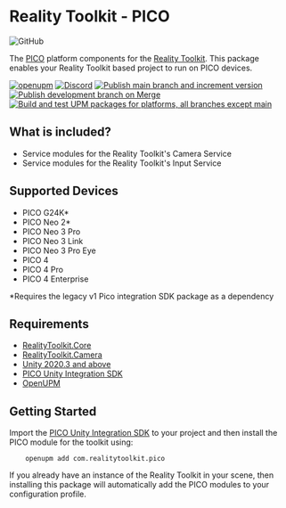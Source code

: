 # Reality Toolkit - PICO

![GitHub](https://user-images.githubusercontent.com/9565734/198220057-d90bcfc5-9b5e-43e4-a9a6-c5ac3ba946a5.png)

The [PICO](https://www.picoxr.com/) platform components for the [Reality Toolkit](https://github.com/realitycollective/com.realitytoolkit.core).
This package enables your Reality Toolkit based project to run on PICO devices.

[![openupm](https://img.shields.io/npm/v/com.realitytoolkit.pico?label=openupm&registry_uri=https://package.openupm.com)](https://openupm.com/packages/com.realitytoolkit.pico/)
[![Discord](https://img.shields.io/discord/597064584980987924.svg?label=&logo=discord&logoColor=ffffff&color=7389D8&labelColor=6A7EC2)](https://discord.gg/hF7TtRCFmB)
[![Publish main branch and increment version](https://github.com/realitycollective/com.realitytoolkit.pico/actions/workflows/main-publish.yml/badge.svg)](https://github.com/realitycollective/com.realitytoolkit.pico/actions/workflows/main-publish.yml)
[![Publish development branch on Merge](https://github.com/realitycollective/com.realitytoolkit.pico/actions/workflows/development-publish.yml/badge.svg)](https://github.com/realitycollective/com.realitytoolkit.pico/actions/workflows/development-publish.yml)
[![Build and test UPM packages for platforms, all branches except main](https://github.com/realitycollective/com.realitytoolkit.pico/actions/workflows/development-buildandtestupmrelease.yml/badge.svg)](https://github.com/realitycollective/com.realitytoolkit.pico/actions/workflows/development-buildandtestupmrelease.yml)

## What is included?

- Service modules for the Reality Toolkit's Camera Service
- Service modules for the Reality Toolkit's Input Service

## Supported Devices

- PICO G24K*
- PICO Neo 2*
- PICO Neo 3 Pro
- PICO Neo 3 Link
- PICO Neo 3 Pro Eye
- PICO 4
- PICO 4 Pro
- PICO 4 Enterprise

*Requires the legacy v1 Pico integration SDK package as a dependency

## Requirements

- [RealityToolkit.Core](https://github.com/realitycollective/com.realitytoolkit.core)
- [RealityToolkit.Camera](https://github.com/realitycollective/com.realitytoolkit.camera)
- [Unity 2020.3 and above](https://unity.com/)
- [PICO Unity Integration SDK](https://developer-global.pico-interactive.com/sdk?deviceId=1&platformId=1&itemId=12)
- [OpenUPM](https://openupm.com/docs/)

## Getting Started

Import the [PICO Unity Integration SDK](https://developer-global.pico-interactive.com/sdk?deviceId=1&platformId=1&itemId=12) to your project and then install the PICO module for the toolkit using:

```text
    openupm add com.realitytoolkit.pico
```

If you already have an instance of the Reality Toolkit in your scene, then installing this package will automatically add the PICO modules to your configuration profile.
